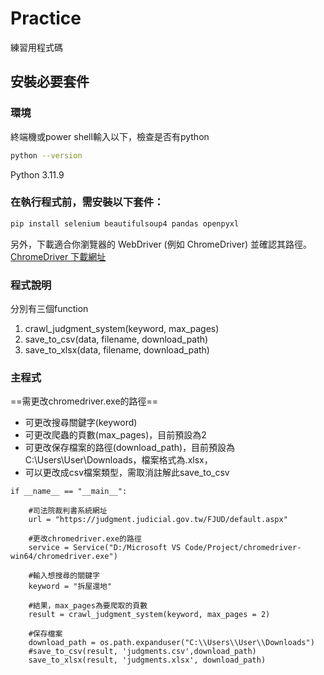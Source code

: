 # Practice
練習用程式碼

## 安裝必要套件

### 環境
終端機或power shell輸入以下，檢查是否有python
```bash
python --version
```
Python 3.11.9

### 在執行程式前，需安裝以下套件：
```bash
pip install selenium beautifulsoup4 pandas openpyxl
```
另外，下載適合你瀏覽器的 WebDriver (例如 ChromeDriver) 並確認其路徑。
[ChromeDriver 下載網址](https://sites.google.com/chromium.org/driver/)

### 程式說明
分別有三個function
1. crawl_judgment_system(keyword, max_pages)
2. save_to_csv(data, filename, download_path)
3. save_to_xlsx(data, filename, download_path)

### 主程式
==需更改chromedriver.exe的路徑==
* 可更改搜尋關鍵字(keyword)
* 可更改爬蟲的頁數(max_pages)，目前預設為2
* 可更改保存檔案的路徑(download_path)，目前預設為C:\Users\User\Downloads，檔案格式為.xlsx，
* 可以更改成csv檔案類型，需取消註解此save_to_csv

```pyhon=
if __name__ == "__main__":

    #司法院裁判書系統網址
    url = "https://judgment.judicial.gov.tw/FJUD/default.aspx" 

    #更改chromedriver.exe的路徑
    service = Service("D:/Microsoft VS Code/Project/chromedriver-win64/chromedriver.exe") 
    
    #輸入想搜尋的關鍵字
    keyword = "拆屋還地" 
    
    #結果，max_pages為要爬取的頁數
    result = crawl_judgment_system(keyword, max_pages = 2)

    #保存檔案
    download_path = os.path.expanduser("C:\\Users\\User\\Downloads")
    #save_to_csv(result, 'judgments.csv',download_path)
    save_to_xlsx(result, 'judgments.xlsx', download_path)
```

